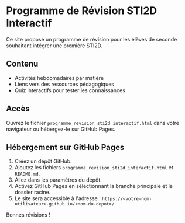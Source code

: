 
# Programme de Révision STI2D Interactif

Ce site propose un programme de révision pour les élèves de seconde souhaitant intégrer une première STI2D.

## Contenu
- Activités hebdomadaires par matière
- Liens vers des ressources pédagogiques
- Quiz interactifs pour tester les connaissances

## Accès
Ouvrez le fichier `programme_revision_sti2d_interactif.html` dans votre navigateur ou hébergez-le sur GitHub Pages.

## Hébergement sur GitHub Pages
1. Créez un dépôt GitHub.
2. Ajoutez les fichiers `programme_revision_sti2d_interactif.html` et `README.md`.
3. Allez dans les paramètres du dépôt.
4. Activez GitHub Pages en sélectionnant la branche principale et le dossier racine.
5. Le site sera accessible à l'adresse : `https://<votre-nom-utilisateur>.github.io/<nom-du-depot>/`

Bonnes révisions !
